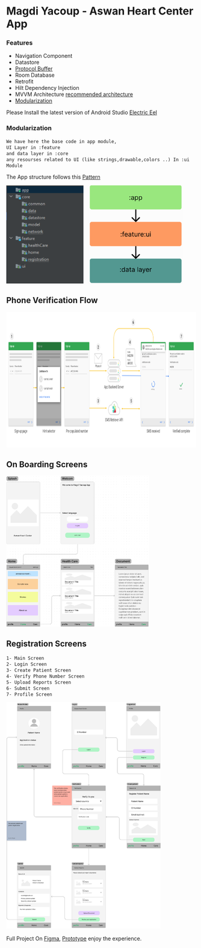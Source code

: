 # Magdi Yacoup - Aswan Heart Center App

### Features

 * Navigation Component
 * Datastore
 * [Protocol Buffer](https://developers.google.com/protocol-buffers/docs/proto3#simple)
 * Room Database
 * Retrofit
 * Hilt Dependency Injection
 * MVVM Architecture [recommended architecture](https://developer.android.com/topic/architecture)
 * [Modularization](https://developer.android.com/topic/modularization)


Please Install the latest version of Android Studio [Electric Eel](https://developer.android.com/studio)



### Modularization
    We have here the base code in app module, 
    UI Layer in :feature
    and data layer in :core
    any resourses related to UI (like strings,drawable,colors ..) In :ui Module
 The App structure follows this [Pattern](https://developer.android.com/guide/navigation/navigation-multi-module) 
    

<img src="structure.png" height="260" alt="On boarding"/>

## Phone Verification Flow

<img src="phone_auth_flow.png" height="360" alt="On boarding"/>


## On Boarding Screens


<img src="boarding.png" height="400" alt="On boarding"/>


## Registration Screens
    
    1- Main Screen
    2- Login Screen
    3- Create Patient Screen
    4- Verify Phone Number Screen
    5- Upload Reports Screen
    6- Submit Screen
    7- Profile Screen

<img src="registration.png" height="600" alt="Home"/>


Full Project On [Figma](https://www.figma.com/file/alBLJjvLJK5gSl1RKs8CdK/Aswan-Heart-Center-Flow--MYF?node-id=414%3A523&t=Q8kesgu70uRr7x12-1), [Prototype](https://www.figma.com/proto/nq14l5HxMpmyyB3RxYipml/Aswan-Heart-Center---MYF?node-id=10%3A201&scaling=scale-down&page-id=0%3A1&starting-point-node-id=24%3A96) enjoy the experience.
